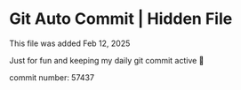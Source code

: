 # Git Auto Commit | Hidden File

This file was added Feb 12, 2025

Just for fun and keeping my daily git commit active 🤪

commit number: 57437
